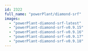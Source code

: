 ```yaml
---
id: 2322
full_name: "powerPlant/diamond-srf"
images: 
  - "powerPlant-diamond-srf-latest"
  - "powerPlant-diamond-srf-v0.9.15"
  - "powerPlant-diamond-srf-v0.9.16"
  - "powerPlant-diamond-srf-v0.9.17"
  - "powerPlant-diamond-srf-v0.9.18"
---
```

